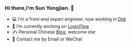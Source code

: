 ### Hi there,I'm Sun Yongjian. 👋

- 💻 I'm a front-end expert engineer, now working in [Didi](http://github.com/didi)
- 🔭 I’m currently working on [LogicFlow](https://github.com/didi/LogicFlow)
- ✍️ Personal Chinese [Blog](https://github.com/sunyongjian/blog), welcome star
- 💬 Contact me by Email or WeChat

<!--
**sunyongjian/sunyongjian** is a ✨ _special_ ✨ repository because its `README.md` (this file) appears on your GitHub profile.

Here are some ideas to get you started:

- 🔭 I’m currently working on [LogicFlow](https://github.com/didi/LogicFlow)
- 🌱 I’m currently learning ...
- 👯 I’m looking to collaborate on ...
- 🤔 I’m looking for help with ...
- 💬 Ask me about ...
- 📫 How to reach me: ...
- 😄 Pronouns: ...
- ⚡ Fun fact: ...
-->
